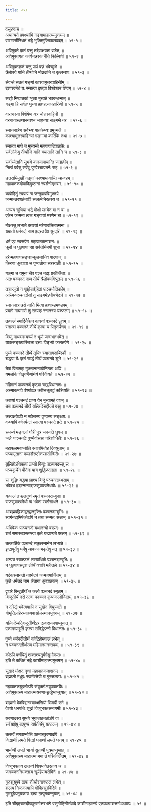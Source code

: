```yaml
---
title: ०५१

---
```

वसुरुवाच ॥  
अथान्यते प्रवक्ष्यामि गङ्गामाहात्म्यमुत्तमम् ॥  
वाराणसीस्थितं भद्रे भुक्तिमुक्तिफलप्रदम् ॥ ५१-१ ॥  
  
अविमुक्ते कृतं यत्तु तदेवाक्षयतां व्रजेत् ॥  
अविमुक्तगतः कश्चिन्नरकं नैति किल्बिषी ॥ ५१-२ ॥  
  
अविमुक्तकृतं यत्तु पापं वज्रं भवेच्छुभे ॥  
त्रैलोक्ये यानि तीर्थानि मोक्षदानि च कृत्स्नशः ॥ ५१-३ ॥  
  
सेवन्ते सततं गङ्गां काश्यामुत्तरवाहिनीम् ॥  
दशाश्वमेधे यः स्नात्वा दृष्ट्वा विश्वेश्वरं शिवम् ॥ ५१-४ ॥  
  
सद्यो निष्पातको भूत्वा मुच्यते भवबन्धनात् ॥  
गङ्गा हि सर्वतः पुण्या ब्रह्महत्यापहारिणी ॥ ५१-५ ॥  
  
वाराणस्या विशेषेण यत्र चोत्तरवाहिनी ॥  
वरणायास्तथास्याश्च जाह्नव्याः सङ्गमे नरः ॥ ५१-६ ॥  
  
स्नानमात्रेण सर्वेभ्यः पातकेभ्यः प्रमुच्यते ॥  
काश्यामुत्तरवाहिन्यां गङ्गायां कार्तिके तथा ॥ ५१-७ ॥  
  
स्नात्वा माघे च मुच्यन्ते महापापादिपातकैः ॥  
सर्वलोकेषु तीर्थानि यानि ख्यातानि तानि च ॥ ५१-८ ॥  
  
सर्वाण्येतानि सुभगे काश्यामायान्ति जाह्नवीम् ॥  
नित्यं पर्वसु सर्वेषु पुण्यैश्चायतनैः सह ॥ ५१-९ ॥  
  
उत्तराभिमुखीं गङ्गां काश्यामायान्ति चान्वहम् ॥  
महापातकदोषादिदुष्टानां स्पर्शनोद्भवम् ॥ ५१-१० ॥  
  
व्यपोहितुं स्वपापं च जन्तुपापविमुक्तये ॥  
जन्मान्तरशतेनापि सत्कर्मनिरतस्य च ॥ ५१-११ ॥  
  
अन्यत्र सुधिया भद्रे मोक्षो लभ्येत वा न वा ॥  
एकेन जन्मना त्वत्र गङ्गायां मरणेन च ॥ ५१-१२ ॥  
  
मोक्षस्तु लभ्यते काश्यां नरेणावलितात्मना ॥  
ख्यातो धर्मनदो नाम ह्रदस्तत्रैव सुन्दरि ॥ ५१-१३ ॥  
  
धर्म एव स्वरूपेण महापातकनाशनः ॥  
धूली च धूतपापा सा सर्वतीर्थमयी शुभा ॥ ५१-१४ ॥  
  
हरेन्महापापसङ्घान्कूलजानिव पादपान् ॥  
किरणा धूतपापा च पुण्यतोया सरस्वती ॥ ५१-१५ ॥  
  
गङ्गा च यमुना चैव पञ्च नद्यः प्रकीर्तिताः ॥  
अतः पञ्चनदं नाम तीर्थं त्रैलोक्यविश्रुतम् ॥ ५१-१६ ॥  
  
तत्राप्लुतो न गृह्णीयाद्देहितां पाञ्चभौतिकीम् ॥  
अस्मिन्पञ्चनदीनां तु सङ्गमेऽघौघभेदने ॥ ५१-१७ ॥  
  
स्नानमात्रान्नरो याति भित्वा ब्रह्माण्डमण्डपम् ॥  
प्रयागे माघमासे तु सम्यक् स्नानस्य यत्फलम् ॥ ५१-१८ ॥  
  
तत्फलं स्याद्दिनैकेन काश्यां पञ्चनदे ध्रुवम् ॥  
स्नात्वा पञ्चनदे तीर्थे कृत्वा च पितृतर्पणम् ॥ ५१-१९ ॥  
  
विष्णुं माधवमभ्यर्च्य न भूयो जन्मभाग्भवेत् ॥  
यावत्सङ्ख्यास्तिला दत्ताः पितृभ्यो जलतर्पणे ॥ ५१-२० ॥  
  
पुण्ये पञ्चनदे तीर्थे तृप्तिः स्यात्तावदाब्दिकी ॥  
श्रद्धया यैः कृतं श्राद्धं तीर्थे पञ्चनदे शुभे ॥ ५१-२१ ॥  
  
तेषां पितामहा मुक्तानानायोनिगता अपि ॥  
यमलोके पितृगणैर्गार्थयं परिगीयते ॥ ५१-२२ ॥  
  
महिमानं पाञ्चनदं दृष्ट्वा श्राद्धविधानतः ॥  
अस्माकमपि वंश्योऽत्र कश्चिच्छ्राद्धं करिष्यति ॥ ५१-२३ ॥  
  
काश्यां पञ्चनदं प्राप्य येन मुच्यामहे वयम् ॥  
तत्र पञ्चनदे तीर्थे यत्किञ्चिद्दीयते वसु ॥ ५१-२४ ॥  
  
कल्पक्षयेऽपि न भवेत्तस्य पुण्यस्य सङ्क्षयः ॥  
वन्ध्यापि वर्षपर्यन्तं स्नात्वा पञ्चनदे ह्रदे ॥ ५१-२५ ॥  
  
समर्च्य मङ्गलां गौरीं पुत्रं जनयति ध्रुवम् ॥  
जलैः पाञ्चनदैः पुण्यैर्वाससा परिशोधितैः ॥ ५१-२६ ॥  
  
महाफलमवाप्नोति स्नापयित्वेह दिक्श्रुताम् ॥  
पञ्चामृतानां कलशैरष्टोत्तरशतोन्मितैः ॥ ५१-२७ ॥  
  
तुलितोऽधिकतां प्राप्तो बिन्दुः पाञ्चनदस्तु सः ॥  
पञ्चकूर्चेन पीतेन यात्र शुद्धिरुदाहृता ॥ ५१-२८ ॥  
  
सा शुद्धिः श्रद्धया प्राश्य बिन्दुं पञ्चनदाम्भसाम् ॥  
भवेदथ ह्रदस्नानाद्राजसूयाश्वमेधयोः ॥ ५१-२९ ॥  
  
यत्फलं तच्छतगुणं स्मृतं पञ्चनदाम्बुना ॥  
राजसूयाश्वमेधौ च भवेतां स्वर्गसाधने ॥ ५१-३० ॥  
  
आब्रह्मपट्टिकाद्वन्द्वान्मुक्तिः पञ्चनदाम्बुभिः ॥  
स्वर्गनद्यभिषेकोऽपि न तथा सम्मतः सताम् ॥ ५१-३१ ॥  
  
अभिषेकः पाञ्चनदो यथानन्यो वरप्रदः ॥  
शतं समास्तपस्तप्त्वा कृते यत्प्राप्यते फलम् ॥ ५१-३२ ॥  
  
तत्कार्तिके पञ्चन्दे सकृत्स्नानेन लभ्यते ॥  
इष्टापूर्तेषु धर्मेषु यावज्जन्मकृतेषु यत् ॥ ५१-३३ ॥  
  
अन्यत्र स्यात्फलं तस्याधिकं पञ्चनदाम्बुभिः ॥  
न धूतपापसदृशं तीर्थं क्वापि महीतले ॥ ५१-३४ ॥  
  
यदेकस्नानतो नश्येदघं जन्मत्रयार्जितम् ॥  
कृते धर्मन्नदं नाम त्रेतायां धूतपातकम् ॥ ५१-३५ ॥  
  
द्वापरे बिन्दुतीर्थँ च कलौ पञ्चनदं स्मृतम् ॥  
बिन्दुतीर्थे नरो दत्वा काञ्चनं कृष्णकलोन्मितम् ॥ ५१-३६ ॥  
  
न दरिद्रो भवेत्क्वापि न सुखेन वियुज्यते ॥  
गोभूतिलहिरण्याश्ववासोन्नस्थानभूषणम् ॥ ५१-३७ ॥  
  
यत्किञ्चिद्बिन्दुतीर्थेऽत्र दत्वाक्षयमवाप्नुयात् ॥  
एकामप्याहुतिं कृत्वा समिद्धेऽग्नौ विधानतः ॥ ५१-३८ ॥  
  
पुण्ये धर्मनदीतीर्थे कोटिहोमफलं लभेत् ॥  
न पञ्चनदतीर्थस्य महिमानमनन्तकम् ॥। ५१-३९ ॥  
  
कोऽपि वर्णयितुं शक्तश्चतुर्वर्गशुभौकसः ॥  
इति ते कथितं भद्रे काशीमाहात्म्यमुत्तमम् ॥ ५१-४० ॥  
  
सुखदं मोक्षदं नॄणां महापातकनाशनम् ॥  
ब्रह्मघ्नो मधुपः स्वर्णस्तेयी च गुरुतल्पगः ॥ ५१-४१ ॥  
  
महापातकयुक्तोऽपि संयुक्तोऽप्युपपातकैः ॥  
अविमुक्तस्य माहात्म्यश्रवणाच्छुद्धिमाप्नुयात् ॥ ५१-४२ ॥  
  
ब्राह्मणो वेदविद्वान्स्यात्क्षत्त्रियो विजयी रणे ॥  
वैश्यो धनपतिः शूद्रो विष्णुभक्तसमागमी ॥ ५१-४३ ॥  
  
श्रवणादस्य सुभगे भूयात्पठनतोऽपि वा ॥  
सर्वयज्ञेषु यत्पुण्यं सर्वतीर्थेषु यत्फलम् ॥ ५१-४४ ॥  
  
तत्सर्वं समवाप्नोति पठनाच्छ्रवणादपि ॥  
विद्यार्थी लभते विद्यां धनार्थी लभते धनम् ॥ ५१-४५ ॥  
  
भार्यार्थी लभते भार्यां सुतार्थी पुत्रमाप्नुयात् ॥  
अविमुक्तस्य माहात्म्यं मया ते परिकीर्तितम् ॥ ५१-४६ ॥  
  
विष्णुभक्ताय दातव्यं शिवभक्तिरताय च ॥  
जगज्जननिभक्ताय सूर्यहेरम्बसेविने ॥ ५१-४७ ॥  
  
गुरुशुश्रूषवे दत्वा तीर्थास्नानफलं लभेत् ॥  
शठाय निन्दकायापि गोविप्रसुरविद्विषे ॥  
गुरुद्रुहेऽसूयकाय दत्वा मृत्युमवाप्नुयात् ॥ ५१-४८ ॥  
  
इति श्रीबृहन्नारदीयपुराणोत्तरभागे वसुमोहिनीसंवादे काशीमाहात्म्ये एकपञ्चाशत्तमोऽध्यायः ॥ ५१ ॥